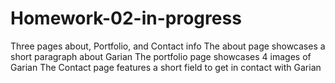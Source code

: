 # Homework-02-in-progress
Three pages about, Portfolio, and Contact info
The about page showcases a short paragraph about Garian
The portfolio page showcases 4 images of Garian
The Contact page features a short field to get in contact with Garian
